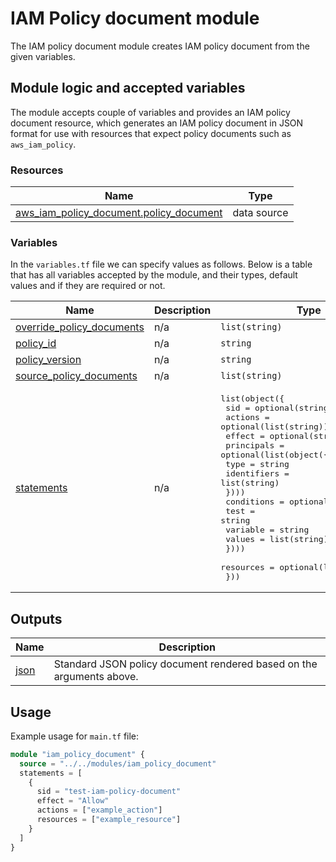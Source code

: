 # IAM Policy document module

The IAM policy document module creates IAM policy document from the given variables.

## Module logic and accepted variables

The module accepts couple of variables and provides an IAM policy document resource, which generates an IAM policy document in JSON format for use with resources that expect policy documents such as `aws_iam_policy`.

### Resources

| Name | Type |
|------|------|
| [aws_iam_policy_document.policy_document](https://registry.terraform.io/providers/hashicorp/aws/latest/docs/data-sources/iam_policy_document) | data source |

### Variables

In the `variables.tf` file we can specify values as follows. Below is a table that has all variables accepted by the module, and their types, default values and if they are required or not.

| Name | Description | Type | Default | Required |
|------|-------------|------|---------|:--------:|
| <a name="input_override_policy_documents"></a> [override\_policy\_documents](#input\_override\_policy\_documents) | n/a | `list(string)` | `null` | no |
| <a name="input_policy_id"></a> [policy\_id](#input\_policy\_id) | n/a | `string` | `null` | no |
| <a name="input_policy_version"></a> [policy\_version](#input\_policy\_version) | n/a | `string` | `null` | no |
| <a name="input_source_policy_documents"></a> [source\_policy\_documents](#input\_source\_policy\_documents) | n/a | `list(string)` | `null` | no |
| <a name="input_statements"></a> [statements](#input\_statements) | n/a | <pre>list(object({<br>      sid        = optional(string)<br>      actions    = optional(list(string))<br>      effect     = optional(string)<br>      principals = optional(list(object({<br>        type        = string<br>        identifiers = list(string)<br>      })))<br>      conditions = optional(list(object({<br>        test     = string<br>        variable = string<br>        values   = list(string)<br>      })))<br>      resources = optional(list(string))<br>    }))</pre> | `null` | no |

## Outputs

| Name | Description |
|------|-------------|
| <a name="output_json"></a> [json](#output\_json) | Standard JSON policy document rendered based on the arguments above. |

## Usage

Example usage for `main.tf` file:

```terraform
module "iam_policy_document" {
  source = "../../modules/iam_policy_document"
  statements = [
    {
      sid = "test-iam-policy-document"
      effect = "Allow"
      actions = ["example_action"]
      resources = ["example_resource"]
    }
  ]
}
```
